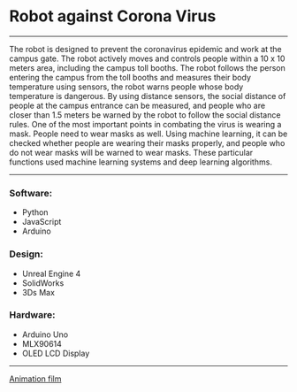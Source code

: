 # Robot against Corona Virus
---

The robot is designed to prevent the coronavirus epidemic and work at the campus gate. 
The robot actively moves and controls people within a 10 x 10 meters area, including the campus toll booths. 
The robot follows the person entering the campus from the toll booths and measures their body temperature using sensors, 
the robot warns people whose body temperature is dangerous. 
By using distance sensors, the social distance of people at the campus entrance can be measured, 
and people who are closer than 1.5 meters be warned by the robot to follow the social distance rules. 
One of the most important points in combating the virus is wearing a mask. People need to wear masks as well. 
Using machine learning, it can be checked whether people are wearing their masks properly, 
and people who do not wear masks will be warned to wear masks. 
These particular functions used machine learning systems and deep learning algorithms. 

---
### Software: 
* Python 
* JavaScript
* Arduino

### Design:
* Unreal Engine 4 
* SolidWorks
* 3Ds Max 

### Hardware:
* Arduino Uno 
* MLX90614 
* OLED LCD Display
---
[Animation film](https://youtu.be/zcuOsx3EJwo)
